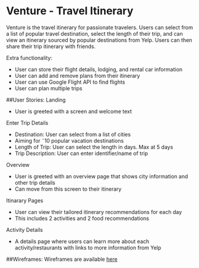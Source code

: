 # Venture - Travel Itinerary  

Venture is the travel itinerary for passionate travelers. Users can select from a list of popular travel destination, select the length of their trip, and can view an itinerary sourced by popular destinations from Yelp. Users can then share their trip itinerary with friends. 

Extra functionality:
- User can store their flight details, lodging, and rental car information
- User can add and remove plans from their itinerary
- User can use Google Flight API to find flights
- User can plan multiple trips

##User Stories:
Landing
- User is greeted with a screen and welcome text

Enter Trip Details
- Destination: User can select from a list of cities
- Aiming for ˜10 popular vacation destinations
- Length of Trip: User can select the length in days. Max at 5 days
- Trip Description: User can enter identifier/name of trip

Overview
- User is greeted with an overview page that shows city information and other trip details
- Can move from this screen to their itinerary

Itinarary Pages
- User can view their tailored itinerary recommendations for each day 
- This includes 2 activities and 2 food recommendations

Activity Details
- A details page where users can learn more about each activity/restaurants with links to more information from Yelp

##Wireframes:
Wireframes are available [here](https://projects.invisionapp.com/share/Y589YHDER#/screens/181202456_Untitled_1)

